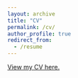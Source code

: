 ```yaml
---
layout: archive
title: "CV"
permalink: /cv/
author_profile: true
redirect_from:
  - /resume
---
```


[View my CV here.](/files/YDeng_CV.pdf)